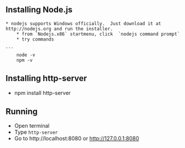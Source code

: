 ## Installing Node.js
    * nodejs supports Windows officially.  Just download it at http://nodejs.org and run the installer.
        * from `Nodejs.x86` startmenu, click  `nodejs command prompt`
        * try commands 

    ```
        node -v
        npm -v
## Installing http-server

 - npm install http-server

## Running
 - Open terminal
 - Type `http-server`
 - Go to http://localhost:8080 or http://127.0.0.1:8080
